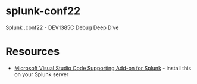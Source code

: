 # splunk-conf22
Splunk .conf22 - DEV1385C Debug Deep Dive

# Resources
* [Microsoft Visual Studio Code Supporting Add-on for Splunk](https://splunkbase.splunk.com/app/4801/) - install this on your Splunk server
